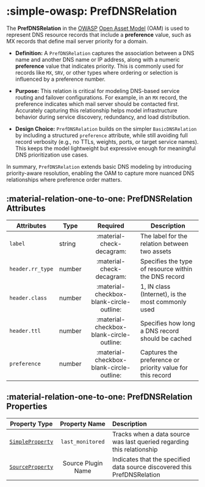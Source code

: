 # :simple-owasp: PrefDNSRelation

The **PrefDNSRelation** in the [OWASP](https://owasp.org) [Open Asset Model](https://github.com/owasp-amass/open-asset-model) (OAM) is used to represent DNS resource records that include a **preference** value, such as MX records that define mail server priority for a domain.

- **Definition:** A `PrefDNSRelation` captures the association between a DNS name and another DNS name or IP address, along with a numeric **preference** value that indicates priority. This is commonly used for records like `MX`, `SRV`, or other types where ordering or selection is influenced by a preference number.

- **Purpose:** This relation is critical for modeling DNS-based service routing and failover configurations. For example, in an `MX` record, the preference indicates which mail server should be contacted first. Accurately capturing this relationship helps model infrastructure behavior during service discovery, redundancy, and load distribution.

- **Design Choice:** `PrefDNSRelation` builds on the simpler `BasicDNSRelation` by including a structured `preference` attribute, while still avoiding full record verbosity (e.g., no TTLs, weights, ports, or target service names). This keeps the model lightweight but expressive enough for meaningful DNS prioritization use cases.

In summary, `PrefDNSRelation` extends basic DNS modeling by introducing priority-aware resolution, enabling the OAM to capture more nuanced DNS relationships where preference order matters.

## :material-relation-one-to-one: PrefDNSRelation Attributes

| Attributes | Type | Required | Description |
| -------- | ---- | :--------: | ----------- |
| `label` | string | :material-check-decagram: | The label for the relation between two assets |
| `header.rr_type` | number | :material-check-decagram: | Specifies the type of resource within the DNS record |
| `header.class` | number | :material-checkbox-blank-circle-outline: | 1, IN class (Internet), is the most commonly used |
| `header.ttl` | number | :material-checkbox-blank-circle-outline: | Specifies how long a DNS record should be cached |
| `preference` | number | :material-checkbox-blank-circle-outline: | Captures the preference or priority value for this record |

## :material-relation-one-to-one: PrefDNSRelation Properties

| Property Type | Property Name | Description |
| :--------------: | :---------------: | :------------ |
| [`SimpleProperty`](../properties/simple_property.md) | `last_monitored` | Tracks when a data source was last queried regarding this relationship |
| [`SourceProperty`](../properties/source_property.md) | Source Plugin Name | Indicates that the specified data source discovered this PrefDNSRelation |
